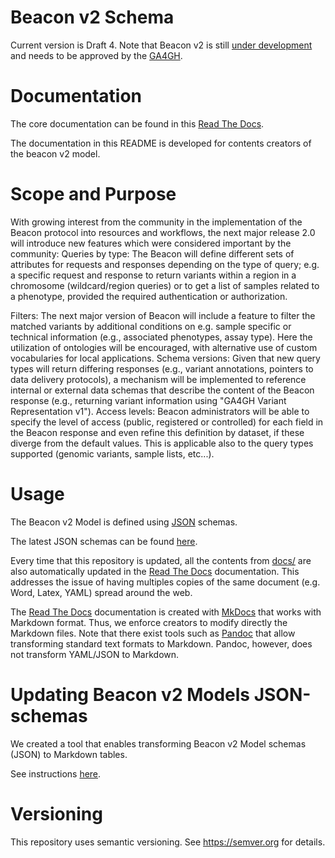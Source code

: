 # Beacon v2 Schema

Current version is Draft 4. Note that Beacon v2 is still [under development](https://github.com/ga4gh-beacon/beacon-v2-Models) and needs to be approved by the [GA4GH](https://www.ga4gh.org/).

# Documentation

The core documentation can be found in this [Read The Docs](https://beacon-schema-2.readthedocs.io/en/latest).

The documentation in this README is developed for contents creators of the beacon v2 model. 

# Scope and Purpose

With growing interest from the community in the implementation of the Beacon protocol into resources and workflows, the next major release 2.0 will introduce new features which were considered important by the community: Queries by type: The Beacon will define different sets of attributes for requests and responses depending on the type of query; e.g. a specific request and response to return variants within a region in a chromosome (wildcard/region queries) or to get a list of samples related to a phenotype, provided the required authentication or authorization.

Filters: The next major version of Beacon will include a feature to filter the matched variants by additional conditions on e.g. sample specific or technical information (e.g., associated phenotypes, assay type). Here the utilization of ontologies will be encouraged, with alternative use of custom vocabularies for local applications. Schema versions: Given that new query types will return differing responses (e.g., variant annotations, pointers to data delivery protocols), a mechanism will be implemented to reference internal or external data schemas that describe the content of the Beacon response (e.g., returning variant information using "GA4GH Variant Representation v1"). Access levels: Beacon administrators will be able to specify the level of access (public, registered or controlled) for each field in the Beacon response and even refine this definition by dataset, if these diverge from the default values. This is applicable also to the query types supported (genomic variants, sample lists, etc...).


# Usage

The Beacon v2 Model is defined using [JSON](http://json-schema.org) schemas.

The latest JSON schemas can be found [here](https://github.com/ga4gh-beacon/beacon-v2-Models).

Every time that this repository is updated, all the contents from [docs/](https://github.com/mrueda/beacon-schema-2/tree/main/docs) are also automatically updated in the [Read The Docs](https://beacon-schema-2.readthedocs.io/en/latest) documentation. This addresses the issue of having multiples copies of the same document (e.g. Word, Latex, YAML) spread around the web.

The [Read The Docs](https://beacon-schema-2.readthedocs.io/en/latest) documentation is created with [MkDocs](https://www.mkdocs.org/) that works with Markdown format. Thus, we enforce creators to modify directly the Markdown files. Note that there exist tools such as [Pandoc](https://pandoc.org/) that allow transforming standard text formats to Markdown. Pandoc, however, does not transform YAML/JSON to Markdown.

# Updating Beacon v2 Models JSON-schemas

We created a tool that enables transforming Beacon v2 Model schemas (JSON) to Markdown tables.

See instructions [here](https://github.com/mrueda/beacon-schema-2/tree/main/bin).

# Versioning

This repository uses semantic versioning. See <https://semver.org> for
details.

